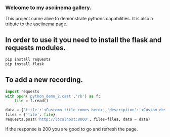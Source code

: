 ### Welcome to my asciinema gallery.
This project came alive to demonstrate pythons capabilities.
It is also a tribute to the [asciinema](https://asciinema.org/) page.

## In order to use it you need to install the flask and requests modules.

```python
pip install requests
pip install flask
```

## To add a new recording.

```python
import requests
with open('python_demo_2.cast','rb') as f:
	file = f.read()

data = {'title':'<Customn title comes here>','description':'<Custom description comes here>'}
files = {'file': file}
requests.post('http://localhost:8000', files=files, data = data)
```

If the response is 200 you are good to go and refresh the page.

